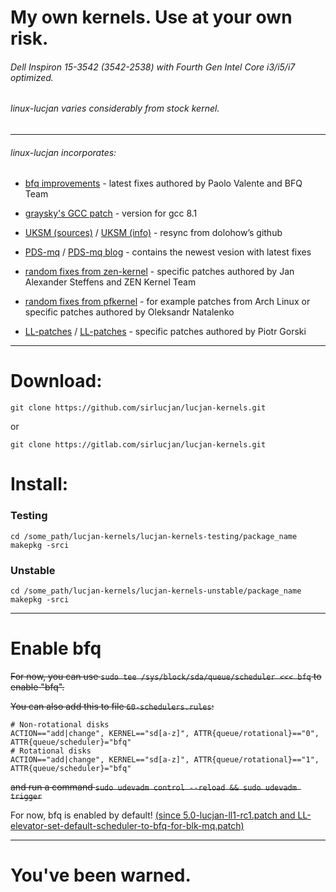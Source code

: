 # My own kernels. Use at your own risk.
###### Dell Inspiron 15-3542 (3542-2538) with Fourth Gen Intel Core i3/i5/i7 optimized.
###### linux-lucjan varies considerably from stock kernel. 
***
###### linux-lucjan incorporates:

* [bfq improvements](https://groups.google.com/forum/#!forum/bfq-iosched) - latest fixes authored by Paolo Valente and BFQ Team
 
* [graysky's GCC patch](https://github.com/graysky2/kernel_gcc_patch) - version for gcc 8.1

* [UKSM (sources)](https://github.com/dolohow/uksm) / [UKSM (info)](https://www.usenix.org/sites/default/files/conference/protected-files/fast18_slides_xia.pdf) - resync from dolohow’s github

* [PDS-mq](https://github.com/cchalpha/PDS-mq) / [PDS-mq blog](http://cchalpha.blogspot.com) - contains the newest vesion with latest fixes

* [random fixes from zen-kernel](https://github.com/zen-kernel/zen-kernel) - specific patches authored by Jan Alexander Steffens and ZEN Kernel Team

* [random fixes from pfkernel](https://github.com/pfactum/pf-kernel) - for example patches from Arch Linux or specific patches authored by Oleksandr Natalenko

* [LL-patches](https://github.com/sirlucjan/kernel-patches/tree/master/5.0/ll-patches) / [LL-patches](https://gitlab.com/sirlucjan/kernel-patches/tree/master/5.0/ll-patches) - specific patches authored by Piotr Gorski

***
# Download:

```
git clone https://github.com/sirlucjan/lucjan-kernels.git

```

or

```
git clone https://gitlab.com/sirlucjan/lucjan-kernels.git

```

# Install:


### Testing

```
cd /some_path/lucjan-kernels/lucjan-kernels-testing/package_name
makepkg -srci

```

### Unstable

```
cd /some_path/lucjan-kernels/lucjan-kernels-unstable/package_name
makepkg -srci

```
***
# Enable bfq

~~For now, you can use `sudo tee /sys/block/sda/queue/scheduler <<< bfq` to enable "bfq".~~

~~You can also add this to file `60-schedulers.rules`:~~

```
# Non-rotational disks
ACTION=="add|change", KERNEL=="sd[a-z]", ATTR{queue/rotational}=="0", ATTR{queue/scheduler}="bfq"
# Rotational disks
ACTION=="add|change", KERNEL=="sd[a-z]", ATTR{queue/rotational}=="1", ATTR{queue/scheduler}="bfq"
```

~~and run a command `sudo udevadm control --reload && sudo udevadm trigger`~~

For now, bfq is enabled by default! [(since 5.0-lucjan-ll1-rc1.patch and LL-elevator-set-default-scheduler-to-bfq-for-blk-mq.patch)](https://github.com/sirlucjan/kernel-patches/blob/master/5.0/ll-patches/0003-LL-Add-.ll-version.patch)


***
# You've been warned.
